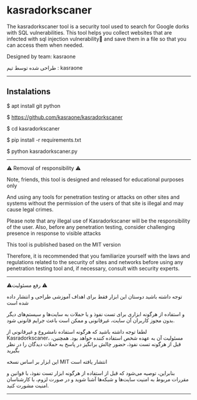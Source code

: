 # kasradorkscaner
The kasradorkscaner tool is a security tool used to search for Google dorks with SQL vulnerabilities. This tool helps you collect websites that are infected with sql injection vulnerability💉 and save them in a file so that you can access them when needed.

Designed by team: kasraone

طراحی شده توسط تیم : kasraone 


------------------------------------------------------------------------------------------------------------------------------------------------------------------------------------


## Instalations

$ apt install git python


$ https://github.com/kasraone/kasradorkscaner


$ cd kasradorkscaner


$ pip install -r requirements.txt


$ python kasradorkscaner.py



---------------------------------------------------------------------------------------------------------------------------------------------------------------------------------


⚠️ Removal of responsibility ⚠️

Note, friends, this tool is designed and released for educational purposes only

And using any tools for penetration testing or attacks on other sites and systems without the permission of the users of that site is illegal and may cause legal crimes.

Please note that any illegal use of Kasradorkscaner will be the responsibility of the user. Also, before any penetration testing, consider challenging presence in response to visible attacks

This tool is published based on the MIT version


Therefore, it is recommended that you familiarize yourself with the laws and regulations related to the security of sites and networks before using any penetration testing tool and, if necessary, consult with security experts.


---------------------------------------------------------------------------------------------------------------------------------------------------------------------------------


⚠️رفع مسئولیت ⚠️ 

توجه داشته باشید دوستان این ابزار فقط برای اهداف آموزشی طراحی و انتشار داده شده است 

و استفاده از هرگونه ابزاری برای تست نفوذ و یا حملات به سایت‌ها و سیستم‌های دیگر بدون مجوز کاربران آن سایت، غیرقانونی و ممکن است باعث جرایم قانونی شود.

لطفا توجه داشته باشید که هرگونه استفاده نامشروع و غیرقانونی از Kasradorkscaner، مسئولیت آن به عهده شخص استفاده کننده خواهد بود. همچنین، قبل از هرگونه تست نفوذ، حضور چالش برانگیز در پاسخ به حملات دیدگان را در نظر بگیرید

این ابزار بر اساس نسخه MIT انتشار یافته است

بنابراین، توصیه می‌شود که قبل از استفاده از هرگونه ابزار تست نفوذ، با قوانین و مقررات مربوط به امنیت سایت‌ها و شبکه‌ها آشنا شوید و در صورت لزوم، با کارشناسان امنیت مشورت کنید.





---------------------------------------------------------------------------------------------------------------------------------------------------------------------------------

